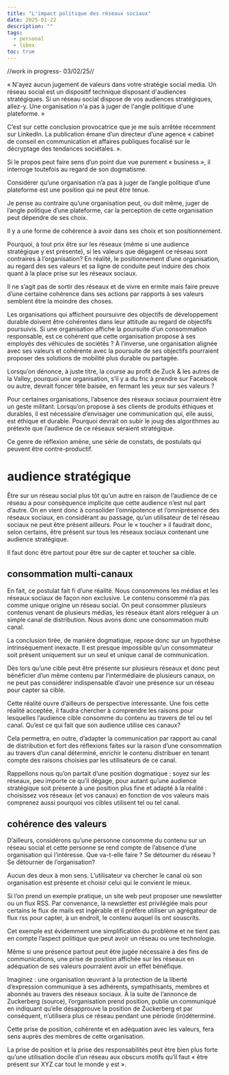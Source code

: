 ```yaml
---
title: "L'impact politique des réseaux sociaux"
date: 2025-01-22
description: ""
tags: 
  - personal
  - libex
toc: true
---
```

//work in progress- 03/02/25//

 « N'ayez aucun jugement de valeurs dans votre stratégie social media. Un réseau social est un dispositif technique disposant d'audiences stratégiques. Si un réseau social dispose de vos audiences stratégiques, allez-y. Une organisation n'a pas à juger de l'angle politique d'une plateforme. »

C’est sur cette conclusion provocatrice que je me suis arrêtée récemment sur LinkedIn. La publication émane d’un directeur d’une agence « cabinet de conseil en communication et affaires publiques focalisé sur le décryptage des tendances sociétales. ». 

Si le propos peut faire sens d’un point due vue purement « business », il interroge toutefois au regard de son dogmatisme. 

Considérer qu’une organisation n’a pas à juger de l’angle politique d’une plateforme est une position qui ne peut être tenue. 

Je pense au contraire qu’une organisation peut, ou doit même, juger de l’angle politique d’une plateforme, car la perception de cette organisation peut dépendre de ses choix. 

Il y a une forme de cohérence à avoir dans ses choix et son positionnement. 

Pourquoi, à tout prix être sur les réseaux (même si une audience stratégique y est présente), si les valeurs que dégagent ce réseau sont contraires à l’organisation? En réalité, le positionnement d’une organisation, au regard des ses valeurs et sa ligne de conduite peut induire des choix quant à la place prise sur les réseaux sociaux. 

Il ne s’agit pas de sortir des réseaux et de vivre en ermite mais faire preuve d’une certaine cohérence dans ses actions par rapports à ses valeurs semblent être la moindre des choses. 

Les organisations qui affichent poursuivre des objectifs de développement durable doivent être cohérentes dans leur attitude au regard de objectifs poursuivis. Si une organisation affiche la poursuite d’un consommation responsable, est ce cohérent que cette organisation propose à ses employés des véhicules de sociétés ? À l’inverse, une organisation alignée avec ses valeurs et cohérente avec la poursuite de ses objectifs pourraient proposer des solutions de mobilité plus durable ou partagée. 

Lorsqu’on dénonce, à juste titre, la course au profit de Zuck & les autres de la Valley, pourquoi une organisation, s’il y a du fric à prendre sur Facebook ou autre, devrait foncer tête baisée, en fermant les yeux sur ses valeurs ?

Pour certaines organisations, l’absence des réseaux sociaux pourraient être un geste militant. Lorsqu’on propose à ses clients de produits éthiques et durables, il est nécessaire d’envisager une communication qui, elle aussi, est éthique et durable. Pourquoi devrait on subir le joug des algorithmes au prétexte que l’audience de ce réseaux seraient stratégique. 

Ce genre de réflexion amène, une série de constats, de postulats qui peuvent être contre-productif. 

# audience stratégique

Être sur un réseau social plus tôt qu’un autre en raison de l’audience de ce réseau a pour conséquence implicite que cette audience n’est nul part d’autre. 
On en vient donc à consolider l’omnipotence et l’omniprésence des réseaux sociaux, en considérant au passage, qu’un utilisateur de tel réseau sociaux ne peut être présent ailleurs. Pour le « toucher » il faudrait donc, selon certains, être présent sur tous les réseaux sociaux contenant une audience stratégique. 

Il faut donc être partout pour être sur de capter et toucher sa cible. 

## consommation multi-canaux 

En fait, ce postulat fait fi d’une réalité. Nous consommons les médias et les réseaux sociaux de façon non exclusive. Le contenu consommé n’a pas comme unique origine un réseau social. On peut consommer plusieurs contenus venant de plusieurs médias, les réseaux étant alors reléguer à un simple canal de distribution. Nous avons donc une consommation multi canal. 

La conclusion tirée, de manière dogmatique, repose donc sur un hypothèse intrinsèquement inexacte. Il est presque impossible qu’un consommateur soit présent uniquement sur un seul et unique canal de communication.

Dès lors qu’une cible peut être présente sur plusieurs réseaux et donc peut bénéficier d’un même contenu par l’intermédiaire de plusieurs canaux, on ne peut pas considérer indispensable d’avoir une présence sur un réseau pour capter sa cible. 

Cette réalité ouvre d’ailleurs de perspective interessante. Une fois cette réalité acceptée, il faudra chercher à comprendre les raisons pour lesquelles l’audience cible consomme du contenu au travers de tel ou tel canal. Qu’est ce qui fait que son audience utilise ces canaux? 

Cela permettra, en outre, d’adapter la communication par rapport au canal de distribution et fort des réflexions faites sur la raison d’une consommation au travers d’un canal déterminé, enrichir le contenu distribuer en tenant compte des raisons choisies par les utilisateurs de ce canal. 

Rappellons nous qu’on partait d’une position dogmatique : soyez sur les réseaux, peu importe ce qu’il dégage, pour autant qu’une audience stratégique soit présente à une position plus fine et adapté à la réalité : choisissez vos réseaux (et vos canaux) en fonction de vos valeurs mais comprenez aussi pourquoi vos cibles utilisent tel ou tel canal. 

## cohérence des valeurs

D’ailleurs, considérons qu’une personne consomme du contenu sur un réseau social et cette personne se rend compte de l’absence d’une organisation qui l’intéresse. Que va-t-elle faire ? Se détourner du réseau ? Se détourner de l’organisation? 

Aucun des deux à mon sens. L’utilisateur va chercher le canal où son organisation est présente et choisir celui qui le convient le mieux. 

Si l’on prend un exemple pratique, un site web peut proposer une newsletter ou un flux RSS. Par convenance, la newsletter est privilégiée mais pour certains le flux de mails est ingérable et il préfère utiliser un agrégateur de flux rss pour capter, à un endroit, le contenu auquel ils ont souscrits. 

Cet exemple est évidemment une simplification du problème et ne tient pas en compte l’aspect politique que peut avoir un réseau ou une technologie. 

Même si une présence partout peut être jugée nécessaire à des fins de communications, une prise de position affichée sur les réseaux en adéquation de ses valeurs pourraient avoir un effet bénéfique. 

Imaginez : une organisation œuvrant à la protection de la liberté d’expression communique à ses adhérents, sympathisants, membres et abonnés au travers des réseaux sociaux. À la suite de l’annonce de Zuckerberg (source), l’organisation prend position, publie un communiqué en indiquant qu’elle désapprouve la position de Zuckerberg et par conséquent, n’utilisera plus ce réseau pendant une période (in)déterminé. 

Cette prise de position, cohérente et en adéquation avec les valeurs, fera sens auprès des membres de cette organisation. 

La prise de position et la prise des responsabilités peut être bien plus forte qu’une utilisation docile d’un réseau aux obscurs motifs qu’il faut « être présent sur XYZ car tout le monde y est ». 
